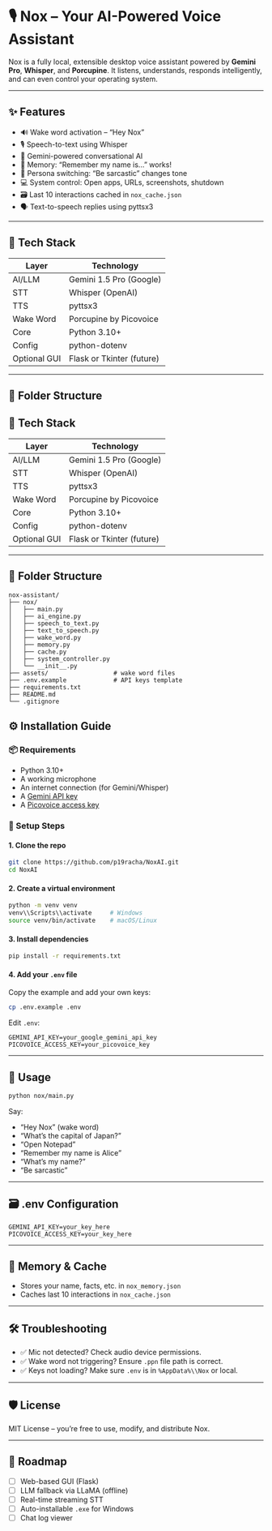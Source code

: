
# 🎙️ Nox – Your AI-Powered Voice Assistant

Nox is a fully local, extensible desktop voice assistant powered by **Gemini Pro**, **Whisper**, and **Porcupine**. It listens, understands, responds intelligently, and can even control your operating system.

---

## ✨ Features

- 🔊 Wake word activation – “Hey Nox”
- 🎙️ Speech-to-text using Whisper
- 🤖 Gemini-powered conversational AI
- 🧠 Memory: “Remember my name is...” works!
- 💬 Persona switching: “Be sarcastic” changes tone
- 💻 System control: Open apps, URLs, screenshots, shutdown
- 🗃️ Last 10 interactions cached in `nox_cache.json`
- 🗣️ Text-to-speech replies using pyttsx3

---

## 🧠 Tech Stack

| Layer | Technology |
|-------|------------|
| AI/LLM | Gemini 1.5 Pro (Google) |
| STT | Whisper (OpenAI) |
| TTS | pyttsx3 |
| Wake Word | Porcupine by Picovoice |
| Core | Python 3.10+ |
| Config | python-dotenv |
| Optional GUI | Flask or Tkinter (future) |

---

## 📁 Folder Structure



## 🧠 Tech Stack

| Layer | Technology |
|-------|------------|
| AI/LLM | Gemini 1.5 Pro (Google) |
| STT | Whisper (OpenAI) |
| TTS | pyttsx3 |
| Wake Word | Porcupine by Picovoice |
| Core | Python 3.10+ |
| Config | python-dotenv |
| Optional GUI | Flask or Tkinter (future) |

---

## 📁 Folder Structure
```
nox-assistant/
├── nox/
│   ├── main.py
│   ├── ai_engine.py
│   ├── speech_to_text.py
│   ├── text_to_speech.py
│   ├── wake_word.py
│   ├── memory.py
│   ├── cache.py
│   ├── system_controller.py
│   └── __init__.py
├── assets/                  # wake word files
├── .env.example             # API keys template
├── requirements.txt
├── README.md
└── .gitignore

```

## ⚙️ Installation Guide

### 📦 Requirements

- Python 3.10+
- A working microphone
- An internet connection (for Gemini/Whisper)
- A [Gemini API key](https://makersuite.google.com/app/apikey)
- A [Picovoice access key](https://console.picovoice.ai/)



### 🧪 Setup Steps

#### 1. Clone the repo
```bash
git clone https://github.com/p19racha/NoxAI.git
cd NoxAI
```

#### 2. Create a virtual environment
```bash
python -m venv venv
venv\\Scripts\\activate     # Windows
source venv/bin/activate    # macOS/Linux
```

#### 3. Install dependencies
```bash
pip install -r requirements.txt
```

#### 4. Add your `.env` file
Copy the example and add your own keys:
```bash
cp .env.example .env
```

Edit `.env`:
```
GEMINI_API_KEY=your_google_gemini_api_key
PICOVOICE_ACCESS_KEY=your_picovoice_key
```

---

## 🚀 Usage

```bash
python nox/main.py
```

Say:
- “Hey Nox” (wake word)
- “What’s the capital of Japan?”
- “Open Notepad”
- “Remember my name is Alice”
- “What’s my name?”
- “Be sarcastic”

---

## 🗃 .env Configuration

```env
GEMINI_API_KEY=your_key_here
PICOVOICE_ACCESS_KEY=your_key_here
```

---

## 🧠 Memory & Cache

- Stores your name, facts, etc. in `nox_memory.json`
- Caches last 10 interactions in `nox_cache.json`

---

## 🛠 Troubleshooting

- ✅ Mic not detected? Check audio device permissions.
- ✅ Wake word not triggering? Ensure `.ppn` file path is correct.
- ✅ Keys not loading? Make sure `.env` is in `%AppData%\\Nox` or local.

---

## 🛡 License

MIT License – you’re free to use, modify, and distribute Nox.

---

## 📌 Roadmap

- [ ] Web-based GUI (Flask)
- [ ] LLM fallback via LLaMA (offline)
- [ ] Real-time streaming STT
- [ ] Auto-installable `.exe` for Windows
- [ ] Chat log viewer

